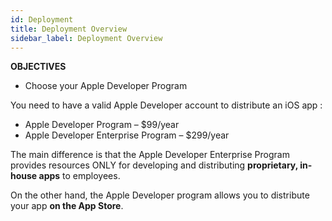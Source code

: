 ```yaml
---
id: Deployment
title: Deployment Overview
sidebar_label: Deployment Overview
---
```



<div class = "objectives">
<b>OBJECTIVES</b>

* Choose your Apple Developer Program
</div>

You need to have a valid Apple Developer account to distribute an iOS app :

* Apple Developer Program – $99/year 
* Apple Developer Enterprise Program – $299/year

The main difference is that the Apple Developer Enterprise Program provides resources ONLY for developing and distributing **proprietary, in-house apps** to employees.

On the other hand, the Apple Developer program allows you to distribute your app **on the App Store**.